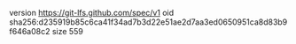 version https://git-lfs.github.com/spec/v1
oid sha256:d235919b85c6ca41f34ad7b3d22e51ae2d7aa3ed0650951ca8d83b9f646a08c2
size 559

